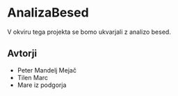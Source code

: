 # AnalizaBesed

V okviru tega projekta se bomo ukvarjali z analizo besed.

## Avtorji

* Peter Mandelj Mejač
* Tilen Marc
* Mare iz podgorja